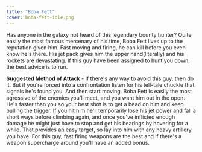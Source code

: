 ```yaml
---
title: "Boba Fett"
cover: boba-fett-idle.png
---
```


Has anyone in the galaxy not heard of this legendary bounty hunter? Quite easily the most famous mercenary of his time, Boba Fett lives up to the reputation given him. Fast moving and firing, he can kill before you even know he's there. His jet pack gives him the upper hand(literally) and his rockets are devastating. If this guy have been assigned to hunt you down, the best advice is to run.

**Suggested Method of Attack** - If there's any way to avoid this guy, then do it. But if you're forced into a confrontation listen for his tell-tale chuckle that signals he's found you. And then start moving. Boba Fett is easily the most agressive of the enemies you'll meet, and you want him out in the open. He's faster than you so your best shot is to get a bead on him and keep pulling the trigger. If you hit him he'll temporarily lose his jet power and fall a short ways before climbing again, and once you've inflicted enough damage he might just have to stop and get his bearings by hovering for a while. That provides an easy target, so lay into him with any heavy artillery you have. For this guy, fast firing weapons are the best and if there's a weapon supercharge around you'll have an added bonus.